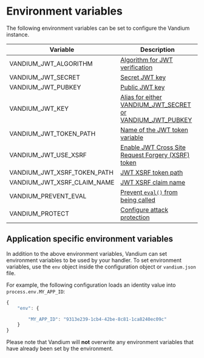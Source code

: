 # Environment variables

The following environment variables can be set to configure the Vandium instance.

Variable                    | Description
----------------------------|-------------------
VANDIUM_JWT_ALGORITHM       | [Algorithm for JWT verification](../events/api/jwt.md)
VANDIUM_JWT_SECRET          | [Secret JWT key](../events/api/jwt.md)
VANDIUM_JWT_PUBKEY          | [Public JWT key](../events/api/jwt.md)
VANDIUM_JWT_KEY             | [Alias for either VANDIUM_JWT_SECRET or VANDIUM_JWT_PUBKEY](../events/api/jwt.md)
VANDIUM_JWT_TOKEN_PATH      | [Name of the JWT token variable](../events/api/jwt.md)
VANDIUM_JWT_USE_XSRF        | [Enable JWT Cross Site Request Forgery (XSRF) token](../events/api/jwt.md)
VANDIUM_JWT_XSRF_TOKEN_PATH | [JWT XSRF token path](../events/api/jwt.md)
VANDIUM_JWT_XSRF_CLAIM_NAME | [JWT XSRF claim name](../events/api/jwt.md)
VANDIUM_PREVENT_EVAL        | [Prevent `eval()` from being called](../protection/eval-prevention.md)
VANDIUM_PROTECT             | [Configure attack protection](../protection/configuration.md)

## Application specific environment variables

In addition to the above environment variables, Vandium can set environment variables to be used by your handler. To set environment variables,
use the `env` object inside the configuration object or `vandium.json` file.

For example, the following configuration loads an identity value into `process.env.MY_APP_ID`:

```js
{
	"env": {

		"MY_APP_ID": "9313e239-1cb4-42be-8c81-1ca8240ec09c"
	}
}
```

Please note that Vandium will **not** overwrite any environment variables that have already been set by the environment.
